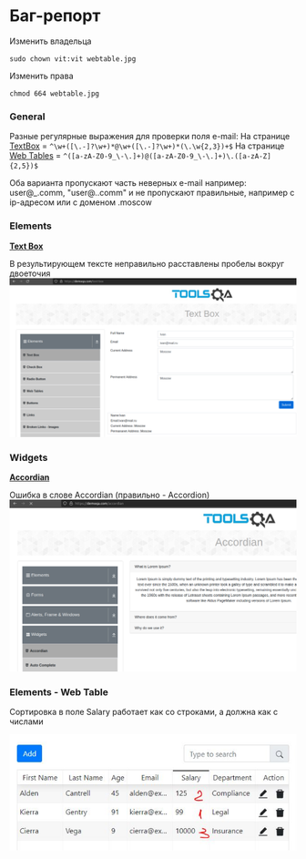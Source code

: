# Баг-репорт


Изменить владельца
```
sudo chown vit:vit webtable.jpg
```
Изменить права
```
chmod 664 webtable.jpg
```
### General

Разные регулярные выражения для проверки поля e-mail:
На странице [TextBox](https://demoqa.com/text-box) = ```^\w+([\.-]?\w+)*@\w+([\.-]?\w+)*(\.\w{2,3})+$```
На странице [Web Tables](https://demoqa.com/webtables) = ```^([a-zA-Z0-9_\-\.]+)@([a-zA-Z0-9_\-\.]+)\.([a-zA-Z]{2,5})$```

Оба варианта пропускают часть неверных e-mail например: user@_.comm, "user@..comm"  и не пропускают правильные, например с ip-адресом или с доменом .moscow

### Elements
**[Text Box](https://demoqa.com/text-box)**

В результирующем тексте неправильно расставлены пробелы вокруг двоеточия
![Alt text](images/textbox.png)

### Widgets

**[Accordian](https://demoqa.com/accordian)**

Oшибка в слове Accordian (правильно - Accordion)
![Oшибка в слове Accordian (правильно - Accordion)](images/accordion.png)

### Elements - Web Table

Сортировка в поле Salary работает как со строками, а должна как с числами

![Сортировка в поле Salary работает как со строками, а должна как с числами](images/webtable.jpg)
